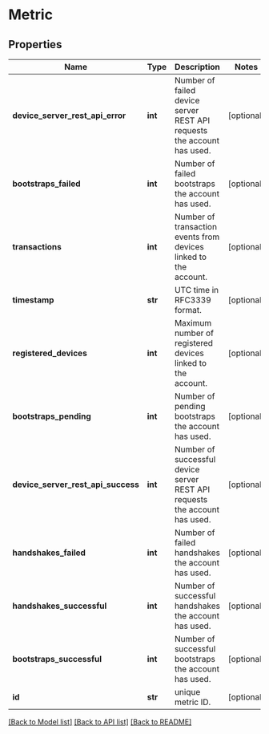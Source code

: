 # Metric

## Properties
Name | Type | Description | Notes
------------ | ------------- | ------------- | -------------
**device_server_rest_api_error** | **int** | Number of failed device server REST API requests the account has used. | [optional] 
**bootstraps_failed** | **int** | Number of failed bootstraps the account has used. | [optional] 
**transactions** | **int** | Number of transaction events from devices linked to the account. | [optional] 
**timestamp** | **str** | UTC time in RFC3339 format. | [optional] 
**registered_devices** | **int** | Maximum number of registered devices linked to the account. | [optional] 
**bootstraps_pending** | **int** | Number of pending bootstraps the account has used. | [optional] 
**device_server_rest_api_success** | **int** | Number of successful device server REST API requests the account has used. | [optional] 
**handshakes_failed** | **int** | Number of failed handshakes the account has used. | [optional] 
**handshakes_successful** | **int** | Number of successful handshakes the account has used. | [optional] 
**bootstraps_successful** | **int** | Number of successful bootstraps the account has used. | [optional] 
**id** | **str** | unique metric ID. | [optional] 

[[Back to Model list]](../README.md#documentation-for-models) [[Back to API list]](../README.md#documentation-for-api-endpoints) [[Back to README]](../README.md)


